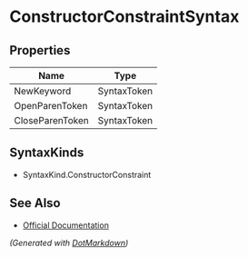 # ConstructorConstraintSyntax

## Properties

| Name            | Type        |
| --------------- | ----------- |
| NewKeyword      | SyntaxToken |
| OpenParenToken  | SyntaxToken |
| CloseParenToken | SyntaxToken |

## SyntaxKinds

* SyntaxKind\.ConstructorConstraint

## See Also

* [Official Documentation](https://docs.microsoft.com/en-us/dotnet/api/microsoft.codeanalysis.csharp.syntax.constructorconstraintsyntax)


*\(Generated with [DotMarkdown](http://github.com/JosefPihrt/DotMarkdown)\)*